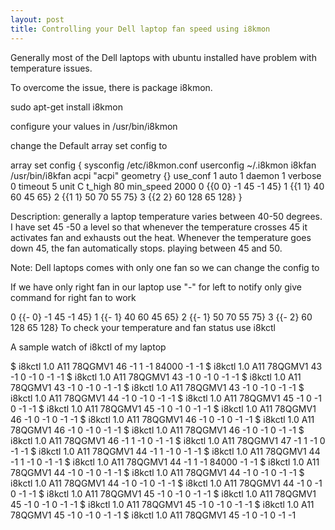 ```yaml
---
layout: post
title: Controlling your Dell laptop fan speed using i8kmon
---
```

<p class="message">
Generally most of the Dell laptops with ubuntu installed have problem with temperature issues.
</p>

To overcome the issue, there is package i8kmon.

sudo apt-get install i8kmon

configure your values in /usr/bin/i8kmon

change the Default array set config to

array set config {
   sysconfig   /etc/i8kmon.conf
   userconfig  ~/.i8kmon
   i8kfan      /usr/bin/i8kfan
   acpi    "acpi"
   geometry    {}
   use_conf    1
   auto        1
   daemon      1
   verbose     0
   timeout     5
   unit        C
   t_high      80
   min_speed   2000
   0           {{0 0}  -1  45  -1  45}
   1           {{1 1}  40  60  45  65}
   2           {{1 1}  50  70  55  75}
   3           {{2 2}  60 128  65 128}
}

Description: generally a laptop temperature varies between 40-50 degrees. I have set 45 -50 a level so that whenever the temperature crosses 45 it activates fan and exhausts out the heat. Whenever the temperature goes down 45, the fan automatically stops. playing between 45 and 50.

Note: Dell laptops comes with only one fan so we can change the config to

If we have only right fan in our laptop use "-" for left to notify only give command for right fan to work

   0           {{- 0}  -1  45  -1  45}
   1           {{- 1}  40  60  45  65}
   2           {{- 1}  50  70  55  75}
   3           {{- 2}  60 128  65 128}
To check your temperature and fan status use i8kctl

A sample watch of i8kctl of my laptop

$ i8kctl
1.0 A11 78QGMV1 46 -1 1 -1 84000 -1 -1
$ i8kctl
1.0 A11 78QGMV1 43 -1 0 -1 0 -1 -1
$ i8kctl
1.0 A11 78QGMV1 43 -1 0 -1 0 -1 -1
$ i8kctl
1.0 A11 78QGMV1 43 -1 0 -1 0 -1 -1
$ i8kctl
1.0 A11 78QGMV1 43 -1 0 -1 0 -1 -1
$ i8kctl
1.0 A11 78QGMV1 44 -1 0 -1 0 -1 -1
$ i8kctl
1.0 A11 78QGMV1 45 -1 0 -1 0 -1 -1
$ i8kctl
1.0 A11 78QGMV1 45 -1 0 -1 0 -1 -1
$ i8kctl
1.0 A11 78QGMV1 46 -1 0 -1 0 -1 -1
$ i8kctl
1.0 A11 78QGMV1 46 -1 0 -1 0 -1 -1
$ i8kctl
1.0 A11 78QGMV1 46 -1 0 -1 0 -1 -1
$ i8kctl
1.0 A11 78QGMV1 46 -1 0 -1 0 -1 -1
$ i8kctl
1.0 A11 78QGMV1 46 -1 1 -1 0 -1 -1
$ i8kctl
1.0 A11 78QGMV1 47 -1 1 -1 0 -1 -1
$ i8kctl
1.0 A11 78QGMV1 44 -1 1 -1 0 -1 -1
$ i8kctl
1.0 A11 78QGMV1 44 -1 1 -1 0 -1 -1
$ i8kctl
1.0 A11 78QGMV1 44 -1 1 -1 84000 -1 -1
$ i8kctl
1.0 A11 78QGMV1 44 -1 0 -1 0 -1 -1
$ i8kctl
1.0 A11 78QGMV1 44 -1 0 -1 0 -1 -1
$ i8kctl
1.0 A11 78QGMV1 44 -1 0 -1 0 -1 -1
$ i8kctl
1.0 A11 78QGMV1 44 -1 0 -1 0 -1 -1
$ i8kctl
1.0 A11 78QGMV1 45 -1 0 -1 0 -1 -1
$ i8kctl
1.0 A11 78QGMV1 45 -1 0 -1 0 -1 -1
$ i8kctl
1.0 A11 78QGMV1 45 -1 0 -1 0 -1 -1
$ i8kctl
1.0 A11 78QGMV1 45 -1 0 -1 0 -1 -1
$ i8kctl
1.0 A11 78QGMV1 45 -1 0 -1 0 -1 -1
